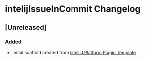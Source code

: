 <!-- Keep a Changelog guide -> https://keepachangelog.com -->

# intelijIssueInCommit Changelog

## [Unreleased]
### Added
- Initial scaffold created from [IntelliJ Platform Plugin Template](https://github.com/JetBrains/intellij-platform-plugin-template)
